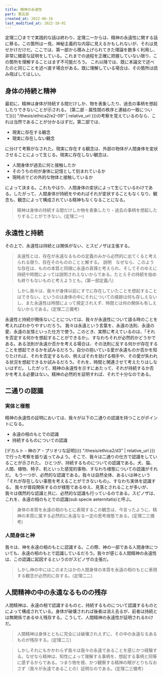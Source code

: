 ```yaml
---
title: 精神の永遠性
part: 第五部
created_at: 2022-06-16
last_modified_at: 2022-10-01
---
```


定理二〇までで実践的な話は終わり、定理二一からは、精神の永遠性に関する話に移る。この箇所は一見、神秘主義的な内容に見えるかもしれないが、それは見せかけだけだ。ここでは、第一部から積み上げられてきた理論を数多く利用し、非常に緻密な証明をしている。これまでの過程を正確に把握していない限り、この箇所を理解することはまず不可能だろう。
これ以降では、既に本論文で述べたのと同じことを述べ直す場合がある。既に理解している場合は、その箇所は読み飛ばしてほしい。

## 身体の持続と精神

最初に、精神は身体が持続する間だけしか、物を表象したり、過去の事柄を想起したりできないことが示される。
[第二部 - 属性間の秩序と連結の一致について]({{ "/thesis/ethica2/e2-09" | relative_url }})の考察を覚えているのなら、これは当然であることが分かるはずだ。第二部では、

- 現実に存在する観念
- 現実に存在しない観念

に分けて考察がなされた。現実に存在する観念は、外部の物体が人間身体を変状させることによって生じる。現実に存在しない観念は、

- 人間身体が過去に何と接触したか
- そのうちの何が身体に記憶として刻まれているか
- 現時点でどの外的な物体と接触しているか

によって決まる。これもやはり、人間身体の変状によって生じているわけである。したがって、人間身体が持続をやめればそれが変状することもなくなり、観念も、観念によって構成されている精神もなくなることになる。

>精神は身体の持続する間だけしか物を表象したり・過去の事柄を想起したりすることができない。(定理二一)

## 永遠性と持続

その上で、永遠性は持続とは関係がない、とスピノザは主張する。

>永遠性とは、存在が永遠なるものの定義のみから必然的に出てくると考えられる限り、存在そのもののことと解する。
>説明　なぜなら、このような存在は、ものの本質と同様に永遠の真理と考えられ、そしてそのゆえに持続や時間によっては説明されえないからである。たとえその持続を始めも終りもないものと考えようとも。(第一部定義八)

>しかし我々は、我々が身体以前にすでに存在していたことを想起することはできない。というのは身体の中にそれについての痕跡は何も存しえないし、また永遠性は時間によって規定されえず、時間とは何の関係も有しえないからである。(定理二三備考)

永遠性と持続が関係ないことについては、我々が永遠性について語る時のことを考えればわかりやすいだろう。
我々は永遠という言葉を、永遠の法則、永遠の愛、永遠の友情といった仕方で使う。このとき、実際に考えているのは、「それを否定する何かを想起することができるか」、すなわちそれが必然的かどうかである。ある法則が永遠か否かを考える場合は、その法則に反する何かが存在することを想起できるかを試みるだろう。自分の抱いている愛が永遠ものか否かを知りたければ、それを否定するもの、例えばそれを妨げる相手や、その愛が失われる状況を想起できるか試みるだろう。それを、時間と関連させて考えたりはしないはずだ。
したがって、精神の永遠性を示すにあたって、それが持続するか否かを考える必要はない。精神の必然的を証明すれば、それで十分なのである。

## 二通りの認識

### 実体と様態

精神の永遠性の証明においては、我々が以下の二通りの認識を持つことがポイントになる。

- 永遠の相のもとでの認識
- 持続するものについての認識

[デカルト - 神のア・プリオリな証明]({{ "/thesis/ethica2/d3" | relative_url }})で行った考察を振り返ってみよう。そこで、我々は二通りの仕方で認識をしていることが示された。
ひとつが、持続するものについての認識である。犬、猫、人間、植物、椅子、机といった感覚的事物、すなわち様態についての認識がそれだ。
もう一つが、必然的な認識である。我々は自然全体、あるいは神という「それが存在しない事態を考えることができないもの」、すなわち実体を認識する。
我々が普段関係するのが様態であるゆえ、見落とされることが多いが、我々は偶然的な認識と共に、必然的な認識も行っているのである。スピノザは、これを、永遠の相のもとでの認識(sub specie aeternitatis)と呼ぶ。

>身体の本質を永遠の相のもとに表現するこの観念は、今言ったように、精神の本質に属する必然的に永遠なる一定の思考様態である。(定理二三備考)

### 人間身体と神

我々は、神を永遠の相のもとに認識する。この際、神の一部である人間身体についても、永遠の相のもとで認識しているだろう。我々が感じる人間精神の永遠性は、この認識に起因するというのがスピノザの主張だ。

>しかし神の中にはこのまたはかの人間身体の本質を永遠の相のもとに表現する観念が必然的に存する。(定理二二)

## 人間精神の中の永遠なるものの残存

人間精神は、永遠の相で認識するものと、持続するものについて認識するものとによって構成されている。身体が破壊されれば後者は消え去るが、前者は持続とは無関係であるゆえ残存する。こうして、人間精神の永遠性が証明されるわけだ。

>人間精神は身体とともに完全には破壊されえずに、その中の永遠なるあるものが残存する。(定理二三)

>しかしそれにもかかわらず我々は我々の永遠であることを感じかつ経験する。なぜなら精神は、知性によって理解する事柄を、想起する事柄と同等に感ずるからである。つまり物を視、かつ観察する精神の眼がとりもなおさず〔我々が永遠であることの〕証明なのである。(定理二三備考)
